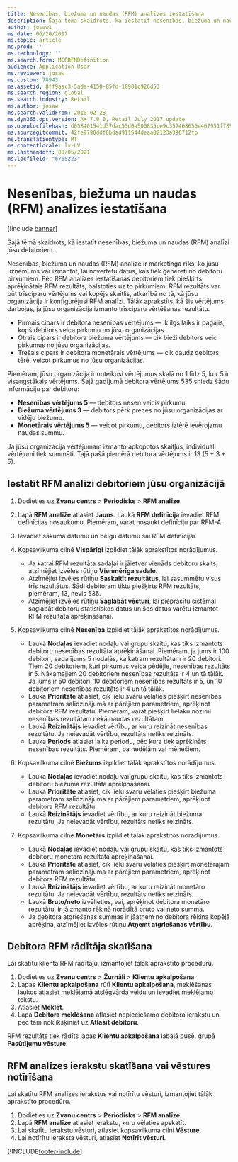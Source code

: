 ```yaml
---
title: Nesenības, biežuma un naudas (RFM) analīzes iestatīšana
description: Šajā tēmā skaidrots, kā iestatīt nesenības, biežuma un naudas (RFM) analīzi jūsu debitoriem.
author: josaw1
ms.date: 06/20/2017
ms.topic: article
ms.prod: ''
ms.technology: ''
ms.search.form: MCRRFMDefinition
audience: Application User
ms.reviewer: josaw
ms.custom: 78943
ms.assetid: 8ff9aac3-5ada-4150-85fd-18901c926d53
ms.search.region: global
ms.search.industry: Retail
ms.author: josaw
ms.search.validFrom: 2016-02-28
ms.dyn365.ops.version: AX 7.0.0, Retail July 2017 update
ms.openlocfilehash: d058401541d37dac55d0a500835ce9c357468656e467951f789207452f798d94
ms.sourcegitcommit: 42fe9790ddf0bdad911544deaa82123a396712fb
ms.translationtype: MT
ms.contentlocale: lv-LV
ms.lasthandoff: 08/05/2021
ms.locfileid: "6765223"
---
```

# <a name="set-up-recency-frequency-and-monetary-rfm-analysis"></a>Nesenības, biežuma un naudas (RFM) analīzes iestatīšana

[!include [banner](includes/banner.md)]

Šajā tēmā skaidrots, kā iestatīt nesenības, biežuma un naudas (RFM) analīzi jūsu debitoriem.

Nesenības, biežuma un naudas (RFM) analīze ir mārketinga rīks, ko jūsu uzņēmums var izmantot, lai novērtētu datus, kas tiek ģenerēti no debitoru pirkumiem. Pēc RFM analīzes iestatīšanas debitoriem tiek piešķirts aprēķinātais RFM rezultāts, balstoties uz to pirkumiem. RFM rezultāts var būt trīsciparu vērtējums vai kopējs skaitlis, atkarībā no tā, kā jūsu organizācija ir konfigurējusi RFM analīzi. Tālāk aprakstīts, kā šis vērtējums darbojas, ja jūsu organizācija izmanto trīsciparu vērtēšanas rezultātu.

- Pirmais cipars ir debitora nesenības vērtējums — ik ilgs laiks ir pagājis, kopš debitors veica pirkumu no jūsu organizācijas.
- Otrais cipars ir debitora biežuma vērtējums — cik bieži debitors veic pirkumus no jūsu organizācijas.
- Trešais cipars ir debitora monetārais vērtējums — cik daudz debitors tērē, veicot pirkumus no jūsu organizācijas.

Piemēram, jūsu organizācija ir noteikusi vērtējumus skalā no 1 līdz 5, kur 5 ir visaugstākais vērtējums. Šajā gadījumā debitora vērtējums 535 sniedz šādu informāciju par debitoru:

- **Nesenības vērtējums 5** — debitors nesen veicis pirkumu.
- **Biežuma vērtējums 3** — debitors pērk preces no jūsu organizācijas ar vidēju biežumu.
- **Monetārais vērtējums 5** — veicot pirkumu, debitors iztērē ievērojamu naudas summu.

Ja jūsu organizācija vērtējumam izmanto apkopotos skaitļus, individuāli vērtējumi tiek summēti. Tajā pašā piemērā debitora vērtējums ir 13 (5 + 3 + 5).

## <a name="set-up-rfm-analysis-for-the-customers-in-your-organization"></a>Iestatīt RFM analīzi debitoriem jūsu organizācijā

1. Dodieties uz **Zvanu centrs** \> **Periodisks** \> **RFM analīze**.
2. Lapā **RFM analīže** atlasiet **Jauns**. Laukā **RFM definīcija** ievadiet RFM definīcijas nosaukumu. Piemēram, varat nosaukt definīciju par RFM-A.
3. Ievadiet sākuma datumu un beigu datumu šai RFM definīcijai.
4. Kopsavilkuma cilnē **Vispārīgi** izpildiet tālāk aprakstītos norādījumus.

    - Ja katrai RFM rezultāta sadaļai ir jāietver vienāds debitoru skaits, atzīmējiet izvēles rūtiņu **Vienmērīga sadale**.
    - Atzīmējiet izvēles rūtiņu **Saskaitīt rezultātus**, lai sasummētu visus trīs rezultātus. Šādi debitoram tiktu piešķirts RFM rezultāts, piemēram, 13, nevis 535.
    - Atzīmējiet izvēles rūtiņu **Saglabāt vēsturi**, lai pieprasītu sistēmai saglabāt debitoru statistiskos datus un šos datus varētu izmantot RFM rezultāta aprēķināšanai.

5. Kopsavilkuma cilnē **Nesenība** izpildiet tālāk aprakstītos norādījumus.

    - Laukā **Nodaļas** ievadiet nodaļu vai grupu skaitu, kas tiks izmantots debitoru nesenības rezultāta aprēķināšanai. Piemēram, ja jums ir 100 debitori, sadalījums 5 nodaļās, ka katram rezultātam ir 20 debitori. Tiem 20 debitoriem, kuri pirkumus veica pēdējie, nesenības rezultāts ir 5. Nākamajiem 20 debitoriem nesenības rezultāts ir 4 un tā tālāk. Ja jums ir 50 debitori, 10 debitoriem nesenības rezultāts ir 5, un 10 debitoriem nesenības rezultāts ir 4 un tā tālāk.
    - Laukā **Prioritāte** atlasiet, cik lielu svaru vēlaties piešķirt nesenības parametram salīdzinājumā ar pārējiem parametriem, aprēķinot debitora RFM rezultātu. Piemēram, varat piešķirt lielāku nozīmi nesenības rezultātam nekā naudas rezultātam.
    - Laukā **Reizinātājs** ievadiet vērtību, ar kuru reizināt nesenības rezultātu. Ja neievadāt vērtību, rezultāts netiks reizināts.
    - Lauka **Periods** atlasiet laika periodu, pēc kura tiek aprēķināts nesenības rezultāts. Piemēram, pa nedēļām vai mēnešiem.

6. Kopsavilkuma cilnē **Biežums** izpildiet tālāk aprakstītos norādījumus.

    - Laukā **Nodaļas** ievadiet nodaļu vai grupu skaitu, kas tiks izmantots debitoru biežuma rezultāta aprēķināšanai.
    - Laukā **Prioritāte** atlasiet, cik lielu svaru vēlaties piešķirt biežuma parametram salīdzinājuma ar pārējiem parametriem, aprēķinot debitora RFM rezultātu.
    - Laukā **Reizinātājs** ievadiet vērtību, ar kuru reizināt biežuma rezultātu. Ja neievadāt vērtību, rezultāts netiks reizināts.

7. Kopsavilkuma cilnē **Monetārs** izpildiet tālāk aprakstītos norādījumus.

    - Laukā **Nodaļas** ievadiet nodaļu vai grupu skaitu, kas tiks izmantots debitoru monetārā rezultāta aprēķināšanai.
    - Laukā **Prioritāte** atlasiet, cik lielu svaru vēlaties piešķirt monetārajam parametram salīdzinājuma ar pārējiem parametriem, aprēķinot debitora RFM rezultātu.
    - Laukā **Reizinātājs** ievadiet vērtību, ar kuru reizināt monetāro rezultātu. Ja neievadāt vērtību, rezultāts netiks reizināts.
    - Laukā **Bruto/neto** izvēlieties, vai, aprēķinot debitora monetāro rezultātu, ir jāizmanto rēķinā norādītā bruto vai neto summa.
    - Ja debitora atgriešanas summas ir jāatņem no debitora rēķina kopējā aprēķina, atzīmējiet izvēles rūtiņu **Atņemt atgriešanas vērtību**.

## <a name="view-a-customers-rfm-score"></a>Debitora RFM rādītāja skatīšana

Lai skatītu klienta RFM rādītāju, izmantojiet tālāk aprakstīto procedūru.

1. Dodieties uz **Zvanu centrs** \> **Žurnāli** \> **Klientu apkalpošana**.
2. Lapas **Klientu apkalpošana** rūtī **Klientu apkalpošana**, meklēšanas laukos atlasiet meklējamā atslēgvārda veidu un ievadiet meklējamo tekstu.
3. Atlasiet **Meklēt**.
4. Lapā **Debitora meklēšana** atlasiet nepieciešamo debitora ierakstu un pēc tam noklikšķiniet uz **Atlasīt debitoru**.

RFM rezultāts tiek rādīts lapas **Klientu apkalpošana** labajā pusē, grupā **Pasūtījumu vēsture**.

## <a name="view-or-clear-the-history-of-an-rfm-analysis-record"></a>RFM analīzes ierakstu skatīšana vai vēstures notīrīšana

Lai skatītu RFM analīzes ierakstus vai notīrītu vēsturi, izmantojiet tālāk aprakstīto procedūru.

1. Dodieties uz **Zvanu centrs** \> **Periodisks** \> **RFM analīze**.
2. Lapā **RFM analīze** atlasiet ierakstu, kuru vēlaties apskatīt.
3. Lai skatītu ierakstu vēsturi, atlasiet kopsavilkuma cilni **Vēsture**.
4. Lai notīrītu ieraksta vēsturi, atlasiet **Notīrīt vēsturi**.


[!INCLUDE[footer-include](../includes/footer-banner.md)]